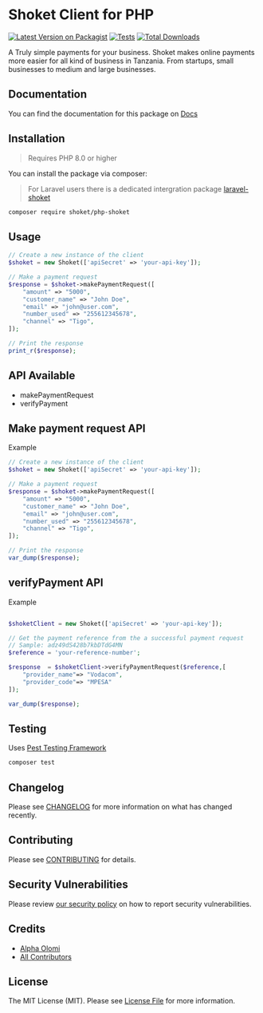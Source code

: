 # Shoket Client for PHP

[![Latest Version on Packagist](https://img.shields.io/packagist/v/shoket/php-shoket.svg?style=flat-square)](https://packagist.org/packages/shoket/php-shoket)
[![Tests](https://github.com/alphaolomi/php-shoket/actions/workflows/run-tests.yml/badge.svg?branch=main)](https://github.com/alphaolomi/php-shoket/actions/workflows/run-tests.yml)
[![Total Downloads](https://img.shields.io/packagist/dt/shoket/php-shoket.svg?style=flat-square)](https://packagist.org/packages/shoket/php-shoket)


A Truly simple payments for your business. Shoket makes online payments more easier for all kind of business in Tanzania. From startups, small businesses to medium and large businesses.

## Documentation

You can find the documentation for this package on [Docs](https://alphaolomi.github.io/php-shoket/)

## Installation

> Requires PHP 8.0 or higher

You can install the package via composer:

> For Laravel users there is a dedicated intergration package [laravel-shoket](https://github.com/alphaolomi/laravel-shoket)

```bash
composer require shoket/php-shoket
```

## Usage

```php
// Create a new instance of the client
$shoket = new Shoket(['apiSecret' => 'your-api-key']);

// Make a payment request
$response = $shoket->makePaymentRequest([
    "amount" => "5000",
    "customer_name" => "John Doe",
    "email" => "john@user.com",
    "number_used" => "255612345678",
    "channel" => "Tigo",
]);

// Print the response
print_r($response);
```

## API Available

-   makePaymentRequest
-   verifyPayment


##  Make payment request API
Example
```php
// Create a new instance of the client
$shoket = new Shoket(['apiSecret' => 'your-api-key']);

// Make a payment request
$response = $shoket->makePaymentRequest([
    "amount" => "5000",
    "customer_name" => "John Doe",
    "email" => "john@user.com",
    "number_used" => "255612345678",
    "channel" => "Tigo",
]);

// Print the response
var_dump($response);
```

##   verifyPayment API
Example
```php

$shoketClient = new Shoket(['apiSecret' => 'your-api-key']);

// Get the payment reference from the a successful payment request
// Sample: adz49dS428b7kbDTdG4MN
$reference = 'your-reference-number'; 

$response  = $shoketClient->verifyPaymentRequest($reference,[
    "provider_name"=> "Vodacom",
    "provider_code"=> "MPESA"
]);

var_dump($response);
```
## Testing
Uses [Pest Testing Framework](https://pestphp.com/)

```bash
composer test
```

## Changelog

Please see [CHANGELOG](CHANGELOG.md) for more information on what has changed recently.

## Contributing

Please see [CONTRIBUTING](.github/CONTRIBUTING.md) for details.

## Security Vulnerabilities

Please review [our security policy](../../security/policy) on how to report security vulnerabilities.

## Credits

-   [Alpha Olomi](https://github.com/alphaolomi)
-   [All Contributors](../../contributors)

## License

The MIT License (MIT). Please see [License File](LICENSE.md) for more information.
